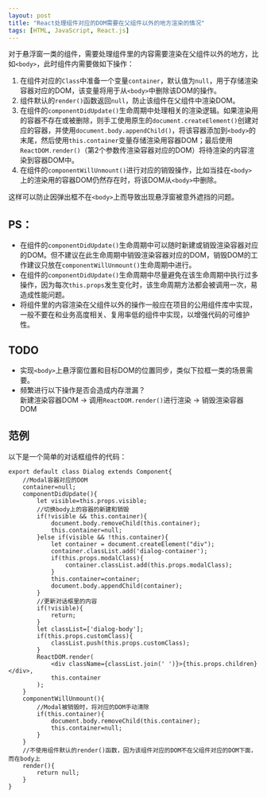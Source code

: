 ```yaml
---
layout: post
title: "React处理组件对应的DOM需要在父组件以外的地方渲染的情况"
tags: [HTML, JavaScript, React.js]
---
```


对于悬浮窗一类的组件，需要处理组件里的内容需要渲染在父组件以外的地方，比如`<body>`，此时组件内需要做如下操作：

1. 在组件对应的`Class`中准备一个变量`container`，默认值为`null`，用于存储渲染容器对应的DOM，该变量将用于从`<body>`中删除该DOM的操作。
2. 组件默认的`render()`函数返回`null`，防止该组件在父组件中渲染DOM。
3. 在组件的`componentDidUpdate()`生命周期中处理相关的渲染逻辑。如果渲染用的容器不存在或被删除，则手工使用原生的`document.createElement()`创建对应的容器，并使用`document.body.appendChild()`，将该容器添加到`<body>`的末尾，然后使用`this.container`变量存储渲染用容器DOM；最后使用`ReactDOM.render()`（第2个参数传渲染容器对应的DOM）将待渲染的内容渲染到容器DOM中。
4. 在组件的`componentWillUnmount()`进行对应的销毁操作，比如当挂在`<body>`上的渲染用的容器DOM仍然存在时，将该DOM从`<body>`中删除。

这样可以防止因弹出框不在`<body>`上而导致出现悬浮窗被意外遮挡的问题。

PS：
----

* 在组件的`componentDidUpdate()`生命周期中可以随时新建或销毁渲染容器对应的DOM。但不建议在此生命周期中销毁渲染容器对应的DOM，销毁DOM的工作建议只放在`componentWillUnmount()`生命周期中进行。
* 在组件的`componentDidUpdate()`生命周期中尽量避免在该生命周期中执行过多操作，因为每次`this.props`发生变化时，该生命周期方法都会被调用一次，易造成性能问题。
* 将组件里的内容渲染在父组件以外的操作一般应在项目的公用组件库中实现，一般不要在和业务高度相关、复用率低的组件中实现，以增强代码的可维护性。

TODO
----

* 实现`<body>`上悬浮窗位置和目标DOM的位置同步，类似下拉框一类的场景需要。
* 频繁进行以下操作是否会造成内存泄漏？  
  新建渲染容器DOM → 调用`ReactDOM.render()`进行渲染 → 销毁渲染容器DOM

范例
----

以下是一个简单的对话框组件的代码：

	export default class Dialog extends Component{
		//Modal容器对应的DOM
		container=null;
		componentDidUpdate(){
			let visible=this.props.visible;
			//切换body上的容器的新建和销毁
			if(!visible && this.container){
				document.body.removeChild(this.container);
				this.container=null;
			}else if(visible && !this.container){
				let container = document.createElement("div");
				container.classList.add('dialog-container');
				if(this.props.modalClass){
					container.classList.add(this.props.modalClass);
				}
				this.container=container;
				document.body.appendChild(container);
			}
			//更新对话框里的内容
			if(!visible){
				return;
			}
			let classList=['dialog-body'];
			if(this.props.customClass){
				classList.push(this.props.customClass);
			}
			ReactDOM.render(
				<div className={classList.join(' ')}>{this.props.children}</div>,
				this.container
			);
		}
		componentWillUnmount(){
			//Modal被销毁时，将对应的DOM手动清除
			if(this.container){
				document.body.removeChild(this.container);
				this.container=null;
			}
		}
		//不使用组件默认的render()函数，因为该组件对应的DOM不在父组件对应的DOM下面，而在body上
		render(){
			return null;
		}
	}


